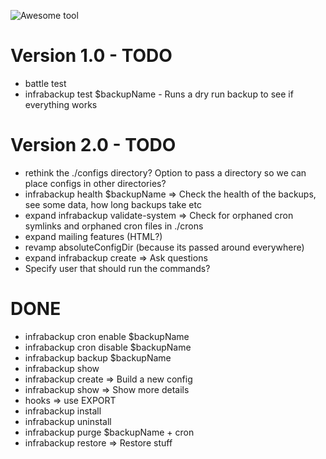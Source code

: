 ![Awesome tool](https://img.shields.io/badge/awesome-tool-green)

# Version 1.0 - TODO

- battle test
- infrabackup test $backupName - Runs a dry run backup to see if everything works

# Version 2.0 - TODO
- rethink the ./configs directory? Option to pass a directory so we can place configs in other directories?
- infrabackup health $backupName => Check the health of the backups, see some data, how long backups take etc
- expand infrabackup validate-system => Check for orphaned cron symlinks and orphaned cron files in ./crons
- expand mailing features (HTML?)
- revamp absoluteConfigDir (because its passed around everywhere)
- expand infrabackup create => Ask questions
- Specify user that should run the commands?

# DONE

- infrabackup cron enable $backupName
- infrabackup cron disable $backupName
- infrabackup backup $backupName
- infrabackup show
- infrabackup create => Build a new config
- infrabackup show => Show more details
- hooks => use EXPORT
- infrabackup install
- infrabackup uninstall
- infrabackup purge $backupName + cron
- infrabackup restore => Restore stuff
